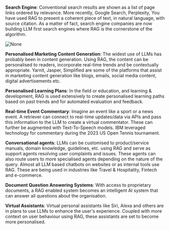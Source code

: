 **Search Engine**: Conventional search results are shown as a list of page links ordered by relevance. More recently, Google Search, Perplexity, You have used RAG to present a coherent piece of text, in natural language, with source citation. As a matter of fact, search engine companies are now building LLM first search engines where RAG is the cornerstone of the algorithm.

![None](https://miro.medium.com/v2/resize:fit:700/1*zTTjvhOv9K2Cz6JuZyLZvA.png)

**Personalised Marketing Content Generation**: The widest use of LLMs has probably been in content generation. Using RAG, the content can be personalised to readers, incorporate real-time trends and be contextually appropriate. Yarnit, Jasper, Simplified are some of the platforms that assist in marketing content generation like blogs, emails, social media content, digital advertisements etc.

**Personalised Learning Plans**: In the field or education, and learning & development, RAG is used extensively to create personalised learning paths based on past trends and for automated evaluation and feedback.

**Real-time Event Commentary**: Imagine an event like a sport or a news event. A retriever can connect to real-time updates/data via APIs and pass this information to the LLM to create a virtual commentator. These can further be augmented with Text-To-Speech models. IBM leveraged technology for commentary during the 2023 US Open Tennis tournament.

**Conversational agents**: LLMs can be customised to product/service manuals, domain knowledge, guidelines, etc. using RAG and serve as support agents resolving user complaints and issues. These agents can also route users to more specialised agents depending on the nature of the query. Almost all LLM based chatbots on websites or as internal tools use RAG. These are being used in industries like Travel & Hospitality, Fintech and e-commerce.

**Document Question Answering Systems**: With access to proprietary documents, a RAG enabled system becomes an intelligent AI system that can answer all questions about the organisation.

**Virtual Assistants**: Virtual personal assistants like Siri, Alexa and others are in plans to use LLMs to enhance the user's experience. Coupled with more context on user behaviour using RAG, these assistants are set to become more personalised.

